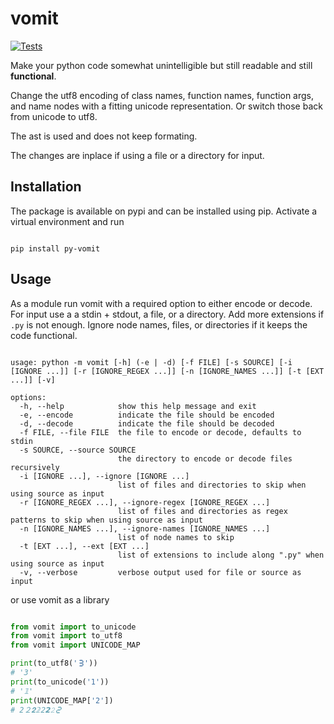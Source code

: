 # vomit

[![Tests](https://github.com/bhmt/vomit/actions/workflows/tests.yml/badge.svg)](https://github.com/bhmt/vomit/actions/workflows/tests.yml)

Make your python code somewhat unintelligible but still readable and still **functional**.

Change the utf8 encoding of class names, function names, function args, and name nodes with a fitting unicode representation.
Or switch those back from unicode to utf8.

The ast is used and does not keep formating.

The changes are inplace if using a file or a directory for input.

## Installation

The package is available on pypi and can be installed using pip.
Activate a virtual environment and run

```

pip install py-vomit

```

## Usage

As a module run vomit with a required option to either encode or decode.
For input use a a stdin + stdout, a file, or a directory.
Add more extensions if `.py` is not enough.
Ignore node names, files, or directories if it keeps the code functional.


```shell

usage: python -m vomit [-h] (-e | -d) [-f FILE] [-s SOURCE] [-i [IGNORE ...]] [-r [IGNORE_REGEX ...]] [-n [IGNORE_NAMES ...]] [-t [EXT ...]] [-v]

options:
  -h, --help            show this help message and exit
  -e, --encode          indicate the file should be encoded
  -d, --decode          indicate the file should be decoded
  -f FILE, --file FILE  the file to encode or decode, defaults to stdin
  -s SOURCE, --source SOURCE
                        the directory to encode or decode files recursively
  -i [IGNORE ...], --ignore [IGNORE ...]
                        list of files and directories to skip when using source as input
  -r [IGNORE_REGEX ...], --ignore-regex [IGNORE_REGEX ...]
                        list of files and directories as regex patterns to skip when using source as input
  -n [IGNORE_NAMES ...], --ignore-names [IGNORE_NAMES ...]
                        list of node names to skip
  -t [EXT ...], --ext [EXT ...]
                        list of extensions to include along ".py" when using source as input
  -v, --verbose         verbose output used for file or source as input

```


or use vomit as a library

```py

from vomit import to_unicode
from vomit import to_utf8
from vomit import UNICODE_MAP

print(to_utf8('🯳'))
# '3'
print(to_unicode('1'))
# '𝟙'
print(UNICODE_MAP['2'])
# 2２𝟐𝟚𝟤𝟮𝟸🯲

```